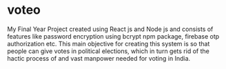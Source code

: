 # voteo
My Final Year Project created using React js and Node js and consists of features like password encryption using bcrypt npm package, firebase otp authorization etc. This main objective for creating this system is so that people can give votes in political elections, which in turn gets rid of the hactic process of and vast manpower needed for voting in India.
